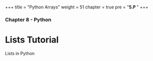 +++
title = "Python Arrays"
weight = 51
chapter = true
pre = "<b>5.P </b>"
+++

### Chapter 8 - Python

# Lists Tutorial

Lists in Python
